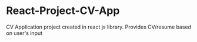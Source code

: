 # React-Project-CV-App
CV Application project created in react js library. Provides CV/resume based on user's input
